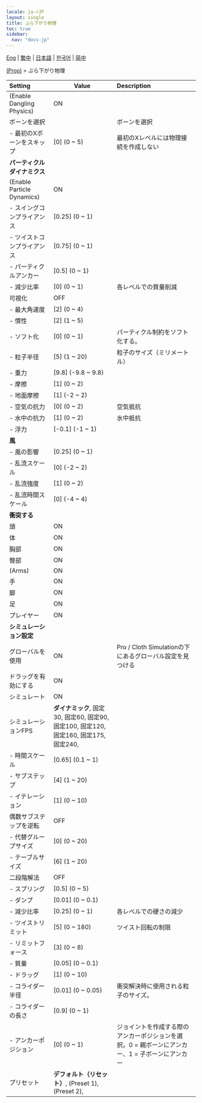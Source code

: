 ```yaml
---
locale: ja-rJP
layout: single
title: ぶら下がり物理
toc: true
sidebar:
  nav: "docs-jp"
---
```

[Eng](/dancexr/menu/2025.4/prop/cloth_physics) | [繁中](/tw/dancexr/menu/2025.4/prop/cloth_physics) | [日本語](/jp/dancexr/menu/2025.4/prop/cloth_physics) | [한국어](/kr/dancexr/menu/2025.4/prop/cloth_physics) | [简中](/zh/dancexr/menu/2025.4/prop/cloth_physics)

[(Prop)](../menu#(Prop)) > ぶら下がり物理



| Setting | Value | Description |
| :--- | --- | :--- |
| (Enable Dangling Physics) | ON | 
| ボーンを選択 || ボーンを選択
|- 最初のXボーンをスキップ | [0] (0 ~ 5) | 最初のXレベルには物理接続を作成しない
|**パーティクルダイナミクス** | | 
| (Enable Particle Dynamics) | ON | 
|- スイングコンプライアンス | [0.25] (0 ~ 1) | 
|- ツイストコンプライアンス | [0.75] (0 ~ 1) | 
|- パーティクルアンカー | [0.5] (0 ~ 1) | 
|- 減少比率 | [0] (0 ~ 1) | 各レベルでの質量削減
| 可視化 | OFF | 
|- 最大角速度 | [2] (0 ~ 4) | 
|- 慣性 | [2] (1 ~ 5) | 
|- ソフト化 | [0] (0 ~ 1) | パーティクル制約をソフト化する。
|- 粒子半径 | [5] (1 ~ 20) | 粒子のサイズ（ミリメートル）
|- 重力 | [9.8] (-9.8 ~ 9.8) | 
|- 摩擦 | [1] (0 ~ 2) | 
|- 地面摩擦 | [1] (-2 ~ 2) | 
|- 空気の抗力 | [0] (0 ~ 2) | 空気抵抗
|- 水中の抗力 | [1] (0 ~ 2) | 水中抵抗
|- 浮力 | [-0.1] (-1 ~ 1) | 
|**風** | | 
|- 風の影響 | [0.25] (0 ~ 1) | 
|- 乱流スケール | [0] (-2 ~ 2) | 
|- 乱流強度 | [1] (0 ~ 2) | 
|- 乱流時間スケール | [0] (-4 ~ 4) | 
|**衝突する** | | 
| 頭 | ON | 
| 体 | ON | 
| 胸部 | ON | 
| 臀部 | ON | 
| (Arms) | ON | 
| 手 | ON | 
| 脚 | ON | 
| 足 | ON | 
| プレイヤー | ON | 
|**シミュレーション設定** | | 
| グローバルを使用 | ON | Pro / Cloth Simulationの下にあるグローバル設定を見つける
| ドラッグを有効にする | ON | 
| シミュレート | ON | 
| シミュレーションFPS | **ダイナミック**, 固定30, 固定60, 固定90, 固定100, 固定120, 固定160, 固定175, 固定240,  |  |
|- 時間スケール | [0.65] (0.1 ~ 1) | 
|- サブステップ | [4] (1 ~ 20) | 
|- イテレーション | [1] (0 ~ 10) | 
| 偶数サブステップを逆転 | OFF | 
|- 代替グループサイズ | [0] (0 ~ 20) | 
|- テーブルサイズ | [6] (1 ~ 20) | 
| 二段階解法 | OFF | 
|- スプリング | [0.5] (0 ~ 5) | 
|- ダンプ | [0.01] (0 ~ 0.1) | 
|- 減少比率 | [0.25] (0 ~ 1) | 各レベルでの硬さの減少
|- ツイストリミット | [5] (0 ~ 180) | ツイスト回転の制限
|- リミットフォース | [3] (0 ~ 8) | 
|- 質量 | [0.05] (0 ~ 0.1) | 
|- ドラッグ | [1] (0 ~ 10) | 
|- コライダー半径 | [0.01] (0 ~ 0.05) | 衝突解決時に使用される粒子のサイズ。
|- コライダーの長さ | [0.9] (0 ~ 1) | 
|- アンカーポジション | [0] (0 ~ 1) | ジョイントを作成する際のアンカーポジションを選択。0 = 親ボーンにアンカー、1 = 子ボーンにアンカー
| プリセット | **デフォルト（リセット）**, (Preset 1), (Preset 2),  |  |
